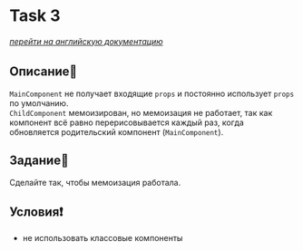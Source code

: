 # Task 3

###### [перейти на английскую документацию](./README.md)

## Описание📌

`MainComponent` не получает входящие `props` и постоянно использует `props` по умолчанию.    
`ChildComponent` мемоизирован, но мемоизация не работает, так как компонент всё равно перерисовывается каждый раз, когда обновляется родительский компонент (`MainComponent`).

## Задание📝

Сделайте так, чтобы мемоизация работала.

## Условия❗️

 * не использовать классовые компоненты

